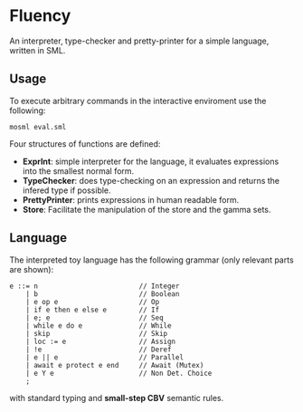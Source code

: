 # Fluency
An interpreter, type-checker and pretty-printer for a simple language, written in SML. 

## Usage
To execute arbitrary commands in the interactive enviroment use the following:
```
mosml eval.sml
```

Four structures of functions are defined:
- **ExprInt**: simple interpreter for the language, it evaluates expressions into the smallest normal form.
- **TypeChecker**: does type-checking on an expression and returns the infered type if possible.
- **PrettyPrinter**: prints expressions in human readable form.
- **Store**: Facilitate the manipulation of the store and the gamma sets.

## Language
The interpreted toy language has the following grammar (only relevant parts are shown):
```
e ::= n                         // Integer
    | b                         // Boolean
    | e op e                    // Op
    | if e then e else e        // If
    | e; e                      // Seq
    | while e do e              // While
    | skip                      // Skip
    | loc := e                  // Assign
    | !e                        // Deref
    | e || e                    // Parallel
    | await e protect e end     // Await (Mutex)
    | e Y e                     // Non Det. Choice
    ;
```
with standard typing and **small-step CBV** semantic rules.
